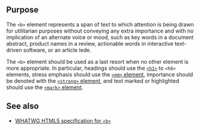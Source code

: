 ## Purpose

The `<b>` element represents a span of text to which attention is being drawn for utilitarian purposes without conveying any extra importance and with no implication of an alternate voice or mood, such as key words in a document abstract, product names in a review, actionable words in interactive text-driven software, or an article lede.

The `<b>` element should be used as a last resort when no other element is more appropriate. In particular, headings should use the [`<h1>`](h1) to `<h6>` elements, stress emphasis should use the [`<em>` element](em), importance should be denoted with the [`<strong>` element](em), and text marked or highlighted should use the [`<mark>` element](mark).

## See also

* [WHATWG HTML5 specification for `<b>`](https://html.spec.whatwg.org/multipage/semantics.html#the-b-element)

